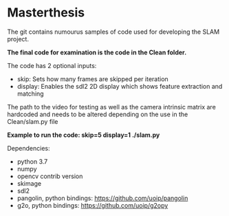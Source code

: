 # Masterthesis

The git contains numourus samples of code used for developing the SLAM project. 

**The final code for examination is the code in the Clean folder.**

The code has 2 optional inputs:
- skip: Sets how many frames are skipped per iteration
- display: Enables the sdl2 2D display which shows feature extraction and matching

The path to the video for testing as well as the camera intrinsic matrix are hardcoded and needs to be altered depending on the use in the Clean/slam.py file

**Example to run the code: skip=5 display=1 ./slam.py**

Dependencies: 
- python 3.7
- numpy
- opencv contrib version
- skimage
- sdl2 
- pangolin, python bindings: https://github.com/uoip/pangolin
- g2o, python bindings: https://github.com/uoip/g2opy

